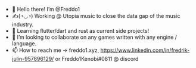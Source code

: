 - 👋 Hello there! I’m @Freddo1
- ✍(◔◡◔) Working @ Utopia music to close the data gap of the music industry.
- 🌱 Learning flutter/dart and rust as current side projects!
- 💞️ I’m looking to collaborate on any games written with any engine / language.
- 📫 How to reach me -> freddo1.xyz, https://www.linkedin.com/in/fredrik-julin-957896129/ or Freddo1Kenobi#0811 @ discord

<!---
Freddo1/Freddo1 is a ✨ special ✨ repository because its `README.md` (this file) appears on your GitHub profile.
You can click the Preview link to take a look at your changes.
--->

